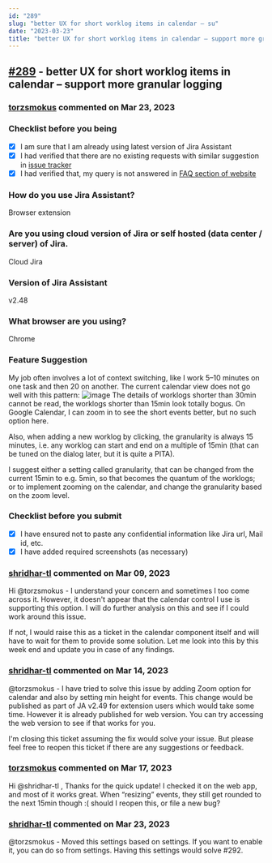 ```yaml
---
id: "289"
slug: "better UX for short worklog items in calendar – su"
date: "2023-03-23"
title: "better UX for short worklog items in calendar – support more granular logging"
---
```



## [#289](https://github.com/shridhar-tl/jira-assistant/issues/289) - better UX for short worklog items in calendar – support more granular logging

### [torzsmokus](https://github.com/torzsmokus) commented on Mar 23, 2023

### Checklist before you being

- [X] I am sure that I am already using latest version of Jira Assistant
- [X] I had verified that there are no existing requests with similar suggestion in [issue tracker](https://github.com/shridhar-tl/jira-assistant/issues)
- [X] I had verified that, my query is not answered in [FAQ section of website](https://www.jiraassistant.com/faq)

### How do you use Jira Assistant?

Browser extension

### Are you using cloud version of Jira or self hosted (data center / server) of Jira.

Cloud Jira

### Version of Jira Assistant

v2.48

### What browser are you using?

Chrome

### Feature Suggestion

My job often involves a lot of context switching, like I work 5–10 minutes on one task and then 20 on another.
The current calendar view does not go well with this pattern:
![image](https://user-images.githubusercontent.com/641862/223450852-0c6776fc-1b11-4f20-b24b-836a5e62030d.png)
The details of worklogs shorter than 30min cannot be read, the worklogs shorter than 15min look totally bogus. On Google Calendar, I can zoom in to see the short events better, but no such option here.

Also, when adding a new worklog by clicking, the granularity is always 15 minutes, i.e. any worklog can start and end on a multiple of 15min (that can be tuned on the dialog later, but it is quite a PITA).


I suggest either a setting called granularity, that can be changed from the current 15min to e.g. 5min, so that becomes the quantum of the worklogs; or to implement zooming on the calendar, and change the granularity based on the zoom level.

### Checklist before you submit

- [X] I have ensured not to paste any confidential information like Jira url, Mail id, etc.
- [X] I have added required screenshots (as necessary)

### [shridhar-tl](https://github.com/shridhar-tl) commented on Mar 09, 2023

Hi @torzsmokus - I understand your concern and sometimes I too come across it. However, it doesn't appear that the calendar control I use is supporting this option. I will do further analysis on this and see if I could work around this issue.

If not, I would raise this as a ticket in the calendar component itself and will have to wait for them to provide some solution. Let me look into this by this week end and update you in case of any findings.

### [shridhar-tl](https://github.com/shridhar-tl) commented on Mar 14, 2023

@torzsmokus - I have tried to solve this issue by adding Zoom option for calendar and also by setting min height for events. 
This change would be published as part of JA v2.49 for extension users which would take some time. However it is already published for web version. You can try accessing the web version to see if that works for you.

I'm closing this ticket assuming the fix would solve your issue. But please feel free to reopen this ticket if there are any suggestions or feedback.

### [torzsmokus](https://github.com/torzsmokus) commented on Mar 17, 2023

Hi @shridhar-tl , 
Thanks for the quick update! I checked it on the web app, and most of it works great. When “resizing” events, they still get rounded to the next 15min though :( should I reopen this, or file a new bug?

### [shridhar-tl](https://github.com/shridhar-tl) commented on Mar 23, 2023

@torzsmokus - Moved this settings based on settings. If you want to enable it, you can do so from settings. Having this settings would solve #292.
